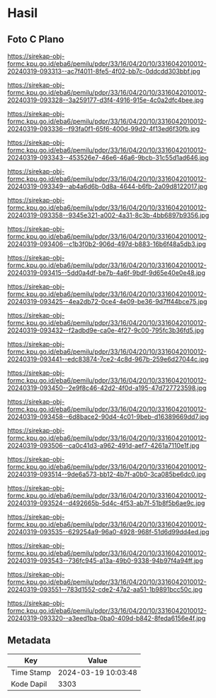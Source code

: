 # Hasil

## Foto C Plano

https://sirekap-obj-formc.kpu.go.id/eba6/pemilu/pdpr/33/16/04/20/10/3316042010012-20240319-093313--ac7f4011-8fe5-4f02-bb7c-0ddcdd303bbf.jpg

https://sirekap-obj-formc.kpu.go.id/eba6/pemilu/pdpr/33/16/04/20/10/3316042010012-20240319-093328--3a259177-d3f4-4916-915e-4c0a2dfc4bee.jpg

https://sirekap-obj-formc.kpu.go.id/eba6/pemilu/pdpr/33/16/04/20/10/3316042010012-20240319-093336--f93fa0f1-65f6-400d-99d2-4f13ed6f30fb.jpg

https://sirekap-obj-formc.kpu.go.id/eba6/pemilu/pdpr/33/16/04/20/10/3316042010012-20240319-093343--453526e7-46e6-46a6-9bcb-31c55d1ad646.jpg

https://sirekap-obj-formc.kpu.go.id/eba6/pemilu/pdpr/33/16/04/20/10/3316042010012-20240319-093349--ab4a6d6b-0d8a-4644-b6fb-2a09d8122017.jpg

https://sirekap-obj-formc.kpu.go.id/eba6/pemilu/pdpr/33/16/04/20/10/3316042010012-20240319-093358--9345e321-a002-4a31-8c3b-4bb6897b9356.jpg

https://sirekap-obj-formc.kpu.go.id/eba6/pemilu/pdpr/33/16/04/20/10/3316042010012-20240319-093406--c1b3f0b2-906d-497d-b883-16b6f48a5db3.jpg

https://sirekap-obj-formc.kpu.go.id/eba6/pemilu/pdpr/33/16/04/20/10/3316042010012-20240319-093415--5dd0a4df-be7b-4a6f-9bdf-9d65e40e0e48.jpg

https://sirekap-obj-formc.kpu.go.id/eba6/pemilu/pdpr/33/16/04/20/10/3316042010012-20240319-093425--4ea2db72-0ce4-4e09-be36-9d7ff44bce75.jpg

https://sirekap-obj-formc.kpu.go.id/eba6/pemilu/pdpr/33/16/04/20/10/3316042010012-20240319-093432--f2adbd9e-ca0e-4f27-9c00-795fc3b36fd5.jpg

https://sirekap-obj-formc.kpu.go.id/eba6/pemilu/pdpr/33/16/04/20/10/3316042010012-20240319-093441--edc83874-7ce2-4c8d-967b-259e6d27044c.jpg

https://sirekap-obj-formc.kpu.go.id/eba6/pemilu/pdpr/33/16/04/20/10/3316042010012-20240319-093450--2e9f8c46-42d2-4f0d-a195-47d727723598.jpg

https://sirekap-obj-formc.kpu.go.id/eba6/pemilu/pdpr/33/16/04/20/10/3316042010012-20240319-093458--6d8bace2-90d4-4c01-9beb-d16389669dd7.jpg

https://sirekap-obj-formc.kpu.go.id/eba6/pemilu/pdpr/33/16/04/20/10/3316042010012-20240319-093506--ca0c41d3-a962-491d-aef7-4261a7110e1f.jpg

https://sirekap-obj-formc.kpu.go.id/eba6/pemilu/pdpr/33/16/04/20/10/3316042010012-20240319-093514--9de6a573-bb12-4b7f-a0b0-3ca085be6dc0.jpg

https://sirekap-obj-formc.kpu.go.id/eba6/pemilu/pdpr/33/16/04/20/10/3316042010012-20240319-093524--d492665b-5d4c-4f53-ab7f-51b8f5b6ae9c.jpg

https://sirekap-obj-formc.kpu.go.id/eba6/pemilu/pdpr/33/16/04/20/10/3316042010012-20240319-093535--629254a9-96a0-4928-968f-51d6d99dd4ed.jpg

https://sirekap-obj-formc.kpu.go.id/eba6/pemilu/pdpr/33/16/04/20/10/3316042010012-20240319-093543--736fc945-a13a-49b0-9338-94b97f4a94ff.jpg

https://sirekap-obj-formc.kpu.go.id/eba6/pemilu/pdpr/33/16/04/20/10/3316042010012-20240319-093551--783d1552-cde2-47a2-aa51-1b9891bcc50c.jpg

https://sirekap-obj-formc.kpu.go.id/eba6/pemilu/pdpr/33/16/04/20/10/3316042010012-20240319-093320--a3eed1ba-0ba0-409d-b842-8feda6156e4f.jpg


## Metadata

| Key        | Value               |
| ---------- | ------------------- |
| Time Stamp | 2024-03-19 10:03:48 |
| Kode Dapil | 3303                |



